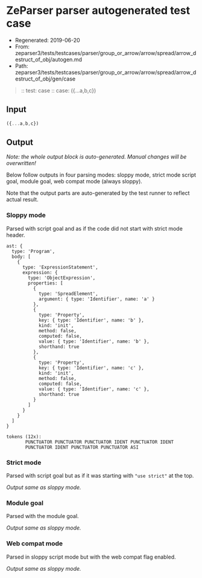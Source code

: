# ZeParser parser autogenerated test case

- Regenerated: 2019-06-20
- From: zeparser3/tests/testcases/parser/group_or_arrow/arrow/spread/arrow_destruct_of_obj/autogen.md
- Path: zeparser3/tests/testcases/parser/group_or_arrow/arrow/spread/arrow_destruct_of_obj/gen/case

> :: test: case
> :: case: ({...a,b,c})

## Input


`````js
({...a,b,c})
`````

## Output

_Note: the whole output block is auto-generated. Manual changes will be overwritten!_

Below follow outputs in four parsing modes: sloppy mode, strict mode script goal, module goal, web compat mode (always sloppy).

Note that the output parts are auto-generated by the test runner to reflect actual result.

### Sloppy mode

Parsed with script goal and as if the code did not start with strict mode header.

`````
ast: {
  type: 'Program',
  body: [
    {
      type: 'ExpressionStatement',
      expression: {
        type: 'ObjectExpression',
        properties: [
          {
            type: 'SpreadElement',
            argument: { type: 'Identifier', name: 'a' }
          },
          {
            type: 'Property',
            key: { type: 'Identifier', name: 'b' },
            kind: 'init',
            method: false,
            computed: false,
            value: { type: 'Identifier', name: 'b' },
            shorthand: true
          },
          {
            type: 'Property',
            key: { type: 'Identifier', name: 'c' },
            kind: 'init',
            method: false,
            computed: false,
            value: { type: 'Identifier', name: 'c' },
            shorthand: true
          }
        ]
      }
    }
  ]
}

tokens (12x):
       PUNCTUATOR PUNCTUATOR PUNCTUATOR IDENT PUNCTUATOR IDENT
       PUNCTUATOR IDENT PUNCTUATOR PUNCTUATOR ASI
`````

### Strict mode

Parsed with script goal but as if it was starting with `"use strict"` at the top.

_Output same as sloppy mode._

### Module goal

Parsed with the module goal.

_Output same as sloppy mode._

### Web compat mode

Parsed in sloppy script mode but with the web compat flag enabled.

_Output same as sloppy mode._

